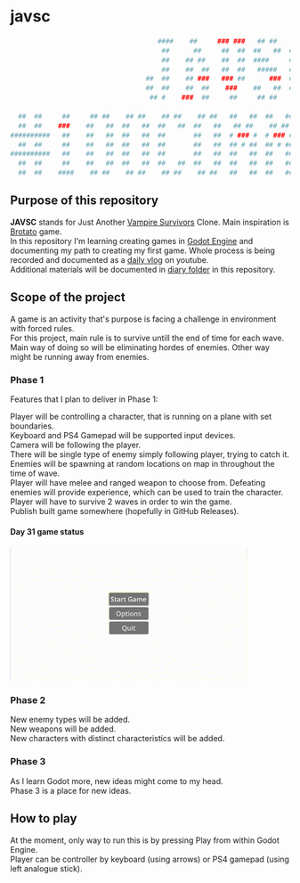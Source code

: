 # javsc
```sh
                                     ####    ##     ### ###   ## ##    ## ##   
                                      ##      ##     ##  ##  ##   ##  ##   ##  
                                      ##    ## ##    ##  ##  ####     ##       
                                      ##    ##  ##   ##  ##   #####   ##       
                                  ##  ##    ## ###   ### ##      ###  ##       
                                  ##  ##    ##  ##    ###    ##   ##  ##   ##  
                                   ## #    ###  ##     ##     ## ##    ## ##   
                                             
  ##  ##     ##     ## ##    ## ##    ## ##    ## ##   ##   ##  ##   ##    ####   #### ##   ## ##   ##   ##  
  ##  ##    ###    ##   ##  ##   ##  ##   ##  ##   ##   ## ##    ## ##      ##    # ## ##  ##   ##  ##   ##  
##########   ##    ##   ##  ##   ##  ##       ##   ##  # ### #  # ### #     ##      ##     ##   ##  ##   ##  
  ##  ##     ##    ##   ##  ##   ##  ##       ##   ##  ## # ##  ## # ##     ##      ##     ##   ##  ## # ##  
##########   ##    ##   ##  ##   ##  ##       ##   ##  ##   ##  ##   ##     ##      ##     ##   ##  # ### #  
  ##  ##     ##    ##   ##  ##   ##  ##   ##  ##   ##  ##   ##  ##   ##     ##      ##     ##   ##   ## ##   
  ##  ##    ####    ## ##    ## ##    ## ##    ## ##   ##   ##  ##   ##    ####    ####     ## ##   ##   ## 
```

## Purpose of this repository

**JAVSC** stands for Just Another [Vampire Survivors](https://store.steampowered.com/app/1794680/Vampire_Survivors/) Clone. Main inspiration is [Brotato](https://store.steampowered.com/app/1942280/Brotato/) game.   
In this repository I'm learning creating games in [Godot Engine](https://godotengine.org/) and documenting my path to creating my first game.
Whole process is being recorded and documented as a [daily vlog](https://www.youtube.com/watch?v=tK4yK3d1Flg&list=PLij67yf0bICPZl7FxQ5w4sn3nveCW8yf3) on youtube.  
Additional materials will be documented in [diary folder](./diary/README.md) in this repository.  

## Scope of the project

A game is an activity that's purpose is facing a challenge in environment with forced rules.  
For this project, main rule is to survive untill the end of time for each wave.  
Main way of doing so will be eliminating hordes of enemies. Other way might be running away from enemies.

### Phase 1

Features that I plan to deliver in Phase 1:

Player will be controlling a character, that is running on a plane with set boundaries.  
Keyboard and PS4 Gamepad will be supported input devices.  
Camera will be following the player.  
There will be single type of enemy simply following player, trying to catch it.  
Enemies will be spawning at random locations on map in throughout the time of wave.  
Player will have melee and ranged weapon to choose from. 
Defeating enemies will provide experience, which can be used to train the character.  
Player will have to survive 2 waves in order to win the game.  
Publish built game somewhere (hopefully in GitHub Releases). 

#### Day 31 game status 

![](./diary/pics/day31-game-status.gif)

### Phase 2

New enemy types will be added.  
New weapons will be added.  
New characters with distinct characteristics will be added.  

### Phase 3

As I learn Godot more, new ideas might come to my head.  
Phase 3 is a place for new ideas.

## How to play

At the moment, only way to run this is by pressing Play from within Godot Engine.  
Player can be controller by keyboard (using arrows) or PS4 gamepad (using left analogue stick).  